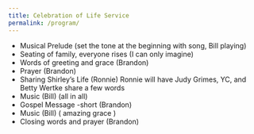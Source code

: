 ```yaml
---
title: Celebration of Life Service
permalink: /program/
---
```


* Musical Prelude (set the tone at the beginning with song, Bill playing)
* Seating of family, everyone rises (I can only imagine)
* Words of greeting and grace (Brandon)
* Prayer (Brandon)
* Sharing Shirley’s Life (Ronnie) Ronnie will have Judy Grimes, YC, and Betty Wertke share a few words
* Music (Bill) (all in all)
* Gospel Message -short (Brandon)
* Music (Bill) ( amazing grace )
* Closing words and prayer (Brandon)

